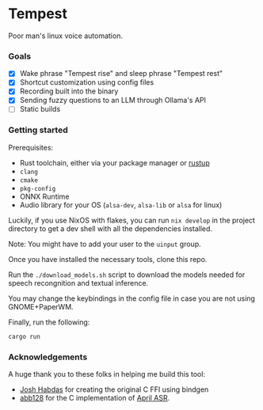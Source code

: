 # Tempest

Poor man's linux voice automation.

### Goals
- [x] Wake phrase "Tempest rise" and sleep phrase "Tempest rest"
- [x] Shortcut customization using config files
- [x] Recording built into the binary
- [x] Sending fuzzy questions to an LLM through Ollama's API
- [ ] Static builds

### Getting started

Prerequisites:
- Rust toolchain, either via your package manager or [rustup](https://rustup.rs)
- `clang`
- `cmake`
- `pkg-config`
- ONNX Runtime
- Audio library for your OS (`alsa-dev`, `alsa-lib` or `alsa` for linux)

Luckily, if you use NixOS with flakes, you can run `nix develop` in the project directory to get a dev shell with all the dependencies installed.

Note: You might have to add your user to the `uinput` group.

Once you have installed the necessary tools, clone this repo.

Run the `./download_models.sh` script to download the models needed for speech recongnition and textual inference.

You may change the keybindings in the config file in case you are not using GNOME+PaperWM.

Finally, run the following:

```sh
cargo run
```

### Acknowledgements

A huge thank you to these folks in helping me build this tool:

- [Josh Habdas](https://cpdeberg.org/vhs) for creating the original C FFI using bindgen
- [abb128](https://github.com/abb128) for the C implementation of [April ASR](https://github.com/abb128/april-asr).
